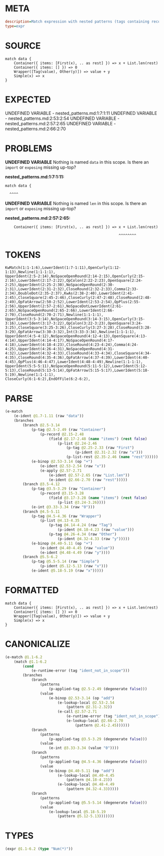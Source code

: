 # META
~~~ini
description=Match expression with nested patterns (tags containing records, lists with tags)
type=expr
~~~
# SOURCE
~~~roc
match data {
    Container({ items: [First(x), .. as rest] }) => x + List.len(rest)
    Container({ items: [] }) => 0
    Wrapper([Tag(value), Other(y)]) => value + y
    Simple(x) => x
}
~~~
# EXPECTED
UNDEFINED VARIABLE - nested_patterns.md:1:7:1:11
UNDEFINED VARIABLE - nested_patterns.md:2:53:2:54
UNDEFINED VARIABLE - nested_patterns.md:2:57:2:65
UNDEFINED VARIABLE - nested_patterns.md:2:66:2:70
# PROBLEMS
**UNDEFINED VARIABLE**
Nothing is named `data` in this scope.
Is there an `import` or `exposing` missing up-top?

**nested_patterns.md:1:7:1:11:**
```roc
match data {
```
      ^^^^


**UNDEFINED VARIABLE**
Nothing is named `len` in this scope.
Is there an `import` or `exposing` missing up-top?

**nested_patterns.md:2:57:2:65:**
```roc
    Container({ items: [First(x), .. as rest] }) => x + List.len(rest)
```
                                                        ^^^^^^^^


# TOKENS
~~~zig
KwMatch(1:1-1:6),LowerIdent(1:7-1:11),OpenCurly(1:12-1:13),Newline(1:1-1:1),
UpperIdent(2:5-2:14),NoSpaceOpenRound(2:14-2:15),OpenCurly(2:15-2:16),LowerIdent(2:17-2:22),OpColon(2:22-2:23),OpenSquare(2:24-2:25),UpperIdent(2:25-2:30),NoSpaceOpenRound(2:30-2:31),LowerIdent(2:31-2:32),CloseRound(2:32-2:33),Comma(2:33-2:34),DoubleDot(2:35-2:37),KwAs(2:38-2:40),LowerIdent(2:41-2:45),CloseSquare(2:45-2:46),CloseCurly(2:47-2:48),CloseRound(2:48-2:49),OpFatArrow(2:50-2:52),LowerIdent(2:53-2:54),OpPlus(2:55-2:56),UpperIdent(2:57-2:61),NoSpaceDotLowerIdent(2:61-2:65),NoSpaceOpenRound(2:65-2:66),LowerIdent(2:66-2:70),CloseRound(2:70-2:71),Newline(1:1-1:1),
UpperIdent(3:5-3:14),NoSpaceOpenRound(3:14-3:15),OpenCurly(3:15-3:16),LowerIdent(3:17-3:22),OpColon(3:22-3:23),OpenSquare(3:24-3:25),CloseSquare(3:25-3:26),CloseCurly(3:27-3:28),CloseRound(3:28-3:29),OpFatArrow(3:30-3:32),Int(3:33-3:34),Newline(1:1-1:1),
UpperIdent(4:5-4:12),NoSpaceOpenRound(4:12-4:13),OpenSquare(4:13-4:14),UpperIdent(4:14-4:17),NoSpaceOpenRound(4:17-4:18),LowerIdent(4:18-4:23),CloseRound(4:23-4:24),Comma(4:24-4:25),UpperIdent(4:26-4:31),NoSpaceOpenRound(4:31-4:32),LowerIdent(4:32-4:33),CloseRound(4:33-4:34),CloseSquare(4:34-4:35),CloseRound(4:35-4:36),OpFatArrow(4:37-4:39),LowerIdent(4:40-4:45),OpPlus(4:46-4:47),LowerIdent(4:48-4:49),Newline(1:1-1:1),
UpperIdent(5:5-5:11),NoSpaceOpenRound(5:11-5:12),LowerIdent(5:12-5:13),CloseRound(5:13-5:14),OpFatArrow(5:15-5:17),LowerIdent(5:18-5:19),Newline(1:1-1:1),
CloseCurly(6:1-6:2),EndOfFile(6:2-6:2),
~~~
# PARSE
~~~clojure
(e-match
	(e-ident @1.7-1.11 (raw "data"))
	(branches
		(branch @2.5-3.14
			(p-tag @2.5-2.49 (raw "Container")
				(p-record @2.15-2.48
					(field @2.17-2.48 (name "items") (rest false)
						(p-list @2.24-2.46
							(p-tag @2.25-2.33 (raw "First")
								(p-ident @2.31-2.32 (raw "x")))
							(p-list-rest @2.35-2.46 (name "rest"))))))
			(e-binop @2.53-3.14 (op "+")
				(e-ident @2.53-2.54 (raw "x"))
				(e-apply @2.57-2.71
					(e-ident @2.57-2.65 (raw "List.len"))
					(e-ident @2.66-2.70 (raw "rest")))))
		(branch @3.5-4.12
			(p-tag @3.5-3.29 (raw "Container")
				(p-record @3.15-3.28
					(field @3.17-3.28 (name "items") (rest false)
						(p-list @3.24-3.26))))
			(e-int @3.33-3.34 (raw "0")))
		(branch @4.5-5.11
			(p-tag @4.5-4.36 (raw "Wrapper")
				(p-list @4.13-4.35
					(p-tag @4.14-4.24 (raw "Tag")
						(p-ident @4.18-4.23 (raw "value")))
					(p-tag @4.26-4.34 (raw "Other")
						(p-ident @4.32-4.33 (raw "y")))))
			(e-binop @4.40-5.11 (op "+")
				(e-ident @4.40-4.45 (raw "value"))
				(e-ident @4.48-4.49 (raw "y"))))
		(branch @5.5-6.2
			(p-tag @5.5-5.14 (raw "Simple")
				(p-ident @5.12-5.13 (raw "x")))
			(e-ident @5.18-5.19 (raw "x")))))
~~~
# FORMATTED
~~~roc
match data {
	Container({ items: [First(x), .. as rest] }) => x + List.len(rest)
	Container({ items: [] }) => 0
	Wrapper([Tag(value), Other(y)]) => value + y
	Simple(x) => x
}
~~~
# CANONICALIZE
~~~clojure
(e-match @1.1-6.2
	(match @1.1-6.2
		(cond
			(e-runtime-error (tag "ident_not_in_scope")))
		(branches
			(branch
				(patterns
					(p-applied-tag @2.5-2.49 (degenerate false)))
				(value
					(e-binop @2.53-3.14 (op "add")
						(e-lookup-local @2.53-2.54
							(pattern @2.31-2.32))
						(e-call @2.57-2.71
							(e-runtime-error (tag "ident_not_in_scope"))
							(e-lookup-local @2.66-2.70
								(pattern @2.41-2.45))))))
			(branch
				(patterns
					(p-applied-tag @3.5-3.29 (degenerate false)))
				(value
					(e-int @3.33-3.34 (value "0"))))
			(branch
				(patterns
					(p-applied-tag @4.5-4.36 (degenerate false)))
				(value
					(e-binop @4.40-5.11 (op "add")
						(e-lookup-local @4.40-4.45
							(pattern @4.18-4.23))
						(e-lookup-local @4.48-4.49
							(pattern @4.32-4.33)))))
			(branch
				(patterns
					(p-applied-tag @5.5-5.14 (degenerate false)))
				(value
					(e-lookup-local @5.18-5.19
						(pattern @5.12-5.13)))))))
~~~
# TYPES
~~~clojure
(expr @1.1-6.2 (type "Num(*)"))
~~~
